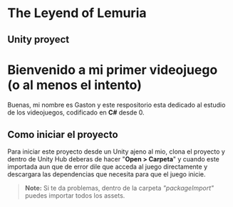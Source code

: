 # The Leyend of Lemuria
## Unity proyect

# Bienvenido a mi primer videojuego (o al menos el intento)

Buenas, mi nombre es Gaston y este respositorio esta dedicado al estudio de los videojuegos, codificado en  **C#** desde 0.

##  Como iniciar el proyecto
Para iniciar este proyecto desde un Unity ajeno al mio, clona el proyecto y dentro de Unity Hub deberas de hacer "**Open > Carpeta**" y cuando este importada aun que de error dile que acceda al juego directamente y descargara las dependencias que necesita para que el juego inicie.
> **Note:** Si te da problemas, dentro de la carpeta *"packageImport"* puedes importar todos los assets.
